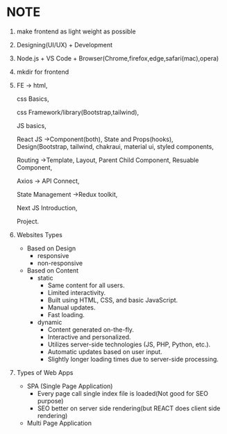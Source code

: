 
# NOTE

1) make frontend as light weight as possible
2) Designing(UI/UX) + Development
3) Node.js + VS Code + Browser(Chrome,firefox,edge,safari(mac),opera)
4) mkdir for frontend
5) FE -> 
    html,

    css Basics,

    css Framework/library(Bootstrap,tailwind),

    JS basics, 

    React JS ->Component(both), State and Props(hooks), Design(Bootstrap, tailwind, chakraui, material ui, styled components,

    Routing ->Template, Layout, Parent Child Component, Resuable Component,

    Axios -> API Connect,
    
    State Management ->Redux toolkit,

    Next JS Introduction,

    Project.

6) Websites Types
    - Based on Design
        - responsive
        - non-responsive
    - Based on Content
        - static 
            * Same content for all users.
            * Limited interactivity.
            * Built using HTML, CSS, and basic JavaScript.
            * Manual updates.
            * Fast loading.        
        - dynamic
            * Content generated on-the-fly.
            * Interactive and personalized.
            * Utilizes server-side technologies (JS, PHP, Python, etc.).
            * Automatic updates based on user input.
            * Slightly longer loading times due to server-side processing.

7) Types of Web Apps
    - SPA (Single Page Application)
        - Every page call single index file is loaded(Not good for SEO purpose)
        - SEO better on server side rendering(but REACT  does client side rendering)
    - Multi Page Application


    
